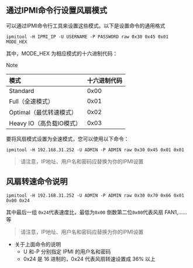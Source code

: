 ## 通过IPMI命令行设置风扇模式
可以通过IPMI命令行工具来设置这些模式。以下是设置命令的通用格式
```shell
ipmitool -H IPMI_IP -U USERNAME -P PASSWORD raw 0x30 0x45 0x01 MODE_HEX
```
其中，MODE_HEX 为相应模式的十六进制代码：
 > [!note]
>| 模式 | 十六进制代码 |
>|:-----|---------------|
>|    Standard|       0x00| 
>|     Full（全速模式） |        0x01       |
>|     Optimal（最优转速模式）|          0x02      |
>|     Heavy IO（高负载IO模式）|        0x03       |


要将风扇模式设置为全速模式，您可以使用以下命令：
```
ipmitool -H 192.168.31.252 -U ADMIN -P ADMIN raw 0x30 0x45 0x01 0x01
```
> 请注意，IP地址、用户名和密码应替换为你的IPMI设置

## 风扇转速命令说明
```shell
ipmitool -H 192.168.31.252 -U ADMIN -P ADMIN raw 0x30 0x70 0x66 0x01 0x00 0x24
```
其中最后一组 `0x24`代表速度比，最低为`0x00`
倒数第二位`0x00`代表风扇 FAN1,......等
> 请注意，IP地址、用户名和密码应替换为你的IPMI设置
- 关于上面命令的说明
    - U 和-P 分别指定 IPMI 的用户名和密码
   - 0x24 是 16 进制的，0x24 代表风扇转速设置成 36%
 以上

